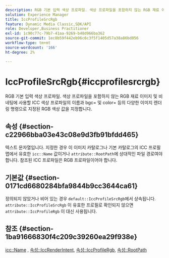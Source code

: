 ```yaml
---
description: RGB 기본 입력 색상 프로파일. 색상 프로파일을 포함하지 않는 RGB 재료 이미지 및 비네팅에 사용할 ICC 색상 프로파일의 이름과 bgc= 및 color= 등의 다양한 이미지 렌더링 명령으로 지정된 RGB 색상 값을 지정합니다.
solution: Experience Manager
title: IccProfileSrcRgb
feature: Dynamic Media Classic,SDK/API
role: Developer,Business Practitioner
exl-id: 1c90c77c-79b7-41aa-9269-b48d966ba362
source-git-commit: 1ec8b59f442eb96c6c3f5f1405d57a38a86bd056
workflow-type: tm+mt
source-wordcount: '166'
ht-degree: 2%

---
```


# IccProfileSrcRgb{#iccprofilesrcrgb}

RGB 기본 입력 색상 프로파일. 색상 프로파일을 포함하지 않는 RGB 재료 이미지 및 비네팅에 사용할 ICC 색상 프로파일의 이름과 bgc= 및 color= 등의 다양한 이미지 렌더링 명령으로 지정된 RGB 색상 값을 지정합니다.

## 속성 {#section-c22966bba03e43c08e9d3fb91bfdd465}

텍스트 문자열입니다. 지정한 경우 이 이미지 카탈로그나 기본 카탈로그의 ICC 프로필 맵에서 유효한 `icc::Name` 값이거나 `attribute::RootPath`에 상대적인 파일 경로여야 합니다. 참조된 ICC 프로파일은 RGB 프로파일이어야 합니다.

## 기본값 {#section-0171cd6680284bfa9844b9cc3644ca61}

정의되지 않았거나 비어 있는 경우 `default::IccProfileSrcRgb`에서 상속됩니다. `attribute::IccProfileSrcRgb` 이 유효한 프로필로 확인되지 않으면 `attribute::IccProfileRgb` 이 대신 사용됩니다.

## 참조 {#section-1ba91666830f4c209c39260ea29f938e}

[icc::Name](../../../../../ir-api/material-cat/image-rendering-api-ref/c-ir-material-catalog/c-ir-icc-profile-map-reference/r-ir-name-icc.md#reference-7a293ede360e433782575f8f6a562ac2) ,  [속성::IccRenderIntent](../../../../../ir-api/material-cat/image-rendering-api-ref/c-ir-material-catalog/c-ir-attributes-reference/r-ir-iccrenderintent.md#reference-3b80b7a4c25545a593c5076f318b5c40),  [속성::IccProfileRgb](../../../../../ir-api/material-cat/image-rendering-api-ref/c-ir-material-catalog/c-ir-attributes-reference/r-ir-iccprofilergb.md#reference-cdaad25b155646ffa382d722fd324b30),  [속성::RootPath](../../../../../ir-api/material-cat/image-rendering-api-ref/c-ir-material-catalog/c-ir-attributes-reference/r-ir-rootpath.md#reference-a4d7c96b62e14fcbad1740c702f160f3)
